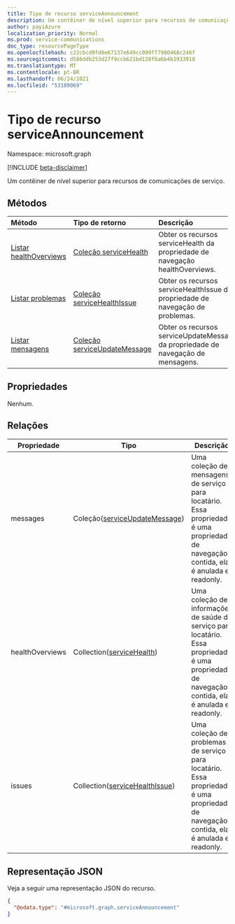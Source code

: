 ```yaml
---
title: Tipo de recurso serviceAnnouncement
description: Um contêiner de nível superior para recursos de comunicações de serviço
author: payiAzure
localization_priority: Normal
ms.prod: service-communications
doc_type: resourcePageType
ms.openlocfilehash: c22cbcd9fd8e67137e649cc099ff7980468c246f
ms.sourcegitcommit: d586ddb253d27f9ccb621bd128f6a6b4b1933918
ms.translationtype: MT
ms.contentlocale: pt-BR
ms.lasthandoff: 06/24/2021
ms.locfileid: "53109069"
---
```

# <a name="serviceannouncement-resource-type"></a>Tipo de recurso serviceAnnouncement

Namespace: microsoft.graph

[!INCLUDE [beta-disclaimer](../../includes/beta-disclaimer.md)]

Um contêiner de nível superior para recursos de comunicações de serviço.

## <a name="methods"></a>Métodos
|Método|Tipo de retorno|Descrição|
|:---|:---|:---|
|[Listar healthOverviews](../api/serviceannouncement-list-healthoverviews.md)|[Coleção serviceHealth](../resources/servicehealth.md)|Obter os recursos serviceHealth da propriedade de navegação healthOverviews.|
|[Listar problemas](../api/serviceannouncement-list-issues.md)|[Coleção serviceHealthIssue](../resources/servicehealthissue.md)|Obter os recursos serviceHealthIssue da propriedade de navegação de problemas.|
|[Listar mensagens](../api/serviceannouncement-list-messages.md)|[Coleção serviceUpdateMessage](../resources/serviceupdatemessage.md)|Obter os recursos serviceUpdateMessage da propriedade de navegação de mensagens.|

## <a name="properties"></a>Propriedades
Nenhum.

## <a name="relationships"></a>Relações
|Propriedade|Tipo|Descrição|
|-|-|-|
|messages|Coleção([serviceUpdateMessage](serviceupdatemessage.md))|Uma coleção de mensagens de serviço para locatário. Essa propriedade é uma propriedade de navegação contida, ela é anulada e readonly.|
|healthOverviews|Collection([serviceHealth](servicehealth.md))|Uma coleção de informações de saúde do serviço para locatário. Essa propriedade é uma propriedade de navegação contida, ela é anulada e readonly.|
|issues|Collection([serviceHealthIssue](servicehealthissue.md))|Uma coleção de problemas de serviço para locatário. Essa propriedade é uma propriedade de navegação contida, ela é anulada e readonly.|

## <a name="json-representation"></a>Representação JSON
Veja a seguir uma representação JSON do recurso.
<!-- {
  "blockType": "resource",
  "keyProperty": "id",
  "@odata.type": "microsoft.graph.serviceAnnouncement",
  "openType": false
}
-->
``` json
{
  "@odata.type": "#microsoft.graph.serviceAnnouncement"
}
```